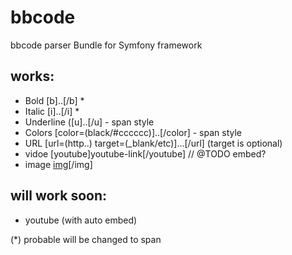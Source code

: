 # bbcode
bbcode parser Bundle for Symfony framework


## works:
- Bold [b]..[/b] *
- Italic [i]..[/i] *
- Underline ([u]..[/u] - span style
- Colors [color=(black/#cccccc)]..[/color] - span style
- URL [url=(http..) target=(_blank/etc)]...[/url] (target is optional)
- vidoe [youtube]youtube-link[/youtube] // @TODO embed?
- image [img](http..)[/img]

## will work soon:
- youtube (with auto embed)


(*) probable will be changed to span
